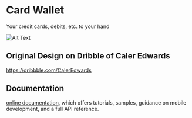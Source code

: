 # Card Wallet

Your credit cards, debits, etc. to your hand

![Alt Text](https://cdn.dribbble.com/users/1292879/screenshots/4536120/manage_cards_01.gif)

## Original Design on Dribble of Caler Edwards
https://dribbble.com/CalerEdwards
 
## Documentation 
[online documentation](https://flutter.io/docs), which offers tutorials, 
samples, guidance on mobile development, and a full API reference.
